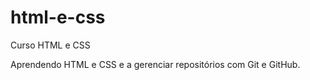 # html-e-css
 Curso HTML e CSS

 Aprendendo HTML e CSS e a gerenciar repositórios com Git e GitHub.
